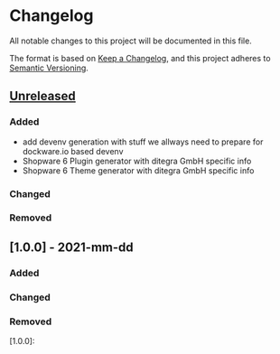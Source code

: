 # Changelog
All notable changes to this project will be documented in this file.

The format is based on [Keep a Changelog](https://keepachangelog.com/en/1.0.0/),
and this project adheres to [Semantic Versioning](https://semver.org/spec/v2.0.0.html).

## [Unreleased]
### Added
- add devenv generation with stuff we allways need to prepare for dockware.io based devenv
- Shopware 6 Plugin generator with ditegra GmbH specific info
- Shopware 6 Theme generator with ditegra GmbH specific info
### Changed
### Removed

## [1.0.0] - 2021-mm-dd
### Added
### Changed
### Removed

[Unreleased]: https://dev.azure.com/ditegrase/Diga%20Tools/_git/generator-digashopware
[1.0.0]: 

